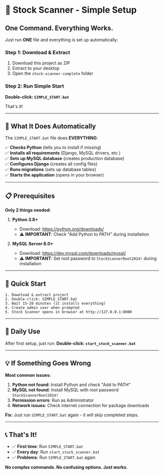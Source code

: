# 🚀 Stock Scanner - Simple Setup

## One Command. Everything Works.

Just run **ONE** file and everything is set up automatically:

### **Step 1: Download & Extract**
1. Download this project as ZIP
2. Extract to your desktop
3. Open the `stock-scanner-complete` folder

### **Step 2: Run Simple Start**
**Double-click: `SIMPLE_START.bat`**

That's it! 

---

## 🎯 What It Does Automatically

The `SIMPLE_START.bat` file does **EVERYTHING**:

✅ **Checks Python** (tells you to install if missing)  
✅ **Installs all requirements** (Django, MySQL drivers, etc.)  
✅ **Sets up MySQL database** (creates production database)  
✅ **Configures Django** (creates all config files)  
✅ **Runs migrations** (sets up database tables)  
✅ **Starts the application** (opens in your browser)

---

## 📋 Prerequisites

**Only 2 things needed:**

1. **Python 3.8+**
   - Download: https://python.org/downloads/
   - ⚠️ **IMPORTANT**: Check "Add Python to PATH" during installation

2. **MySQL Server 8.0+**
   - Download: https://dev.mysql.com/downloads/mysql/
   - ⚠️ **IMPORTANT**: Set root password to `StockScannerRoot2024!` during installation

---

## 🚀 Quick Start

```
1. Download & extract project
2. Double-click: SIMPLE_START.bat
3. Wait 15-20 minutes (it installs everything)
4. Create admin user when prompted
5. Stock Scanner opens in browser at http://127.0.0.1:8000
```

---

## 🔄 Daily Use

After first setup, just run:
**Double-click: `start_stock_scanner.bat`**

---

## 💡 If Something Goes Wrong

**Most common issues:**

1. **Python not found**: Install Python and check "Add to PATH"
2. **MySQL not found**: Install MySQL with root password `StockScannerRoot2024!`
3. **Permission errors**: Run as Administrator
4. **Network issues**: Check internet connection for package downloads

**Fix:** Just run `SIMPLE_START.bat` again - it will skip completed steps.

---

## 📞 That's It!

- ✅ **First time**: Run `SIMPLE_START.bat`
- ✅ **Every day**: Run `start_stock_scanner.bat`
- ✅ **Problems**: Run `SIMPLE_START.bat` again

**No complex commands. No confusing options. Just works.**